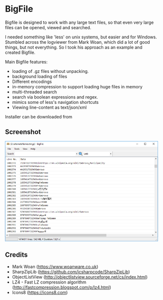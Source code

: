 # BigFile

Bigfile is designed to work with any large text files, so that even very large files can be opened, viewed and searched.

I needed something like 'less' on unix systems, but easier and for Windows. Stumbled across the logviewer from Mark Woan, which did a lot of good things, but not everything. So I took his approach as an example and created Bigfile.

Main Bigfile features:

- loading of .gz files without unpacking.
- background loading of files
- Different encodings
- in-memory compression to support loading huge files in memory
- multi-threaded search
- search via boolean expressions and regex.
- mimics some of less's navigation shortcuts
- Viewing line-content as text/json/xml



Installer can be downloaded from [](http://bitmanager.nl/distrib/)



## Screenshot

![](screenshot.png)



## Credits

- Mark Woan (https://www.woanware.co.uk)
- SharpZipLib (<https://github.com/icsharpcode/SharpZipLib>)
- ObjectListView (<http://objectlistview.sourceforge.net/cs/index.html>)
- LZ4 - Fast LZ compression algorithm (<http://fastcompression.blogspot.com/p/lz4.html>)
- Icons8 (https://icons8.com)

